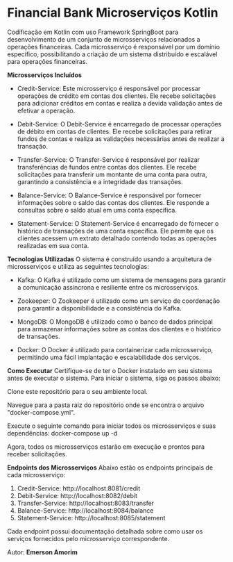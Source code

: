 # Financial Bank Microserviços Kotlin

Codificação em Kotlin com uso Framework SpringBoot para desenvolvimento de um conjunto de microsserviços relacionados a operações financeiras. Cada microsserviço é responsável por um domínio específico, possibilitando a criação de um sistema distribuído e escalável para operações financeiras.

**Microsserviços Incluídos**
- Credit-Service: Este microsserviço é responsável por processar operações de crédito em contas dos clientes. Ele recebe solicitações para adicionar créditos em contas e realiza a devida validação antes de efetivar a operação.

- Debit-Service: O Debit-Service é encarregado de processar operações de débito em contas de clientes. Ele recebe solicitações para retirar fundos de contas e realiza as validações necessárias antes de realizar a transação.

- Transfer-Service: O Transfer-Service é responsável por realizar transferências de fundos entre contas dos clientes. Ele recebe solicitações para transferir um montante de uma conta para outra, garantindo a consistência e a integridade das transações.

- Balance-Service: O Balance-Service é responsável por fornecer informações sobre o saldo das contas dos clientes. Ele responde a consultas sobre o saldo atual em uma conta específica.

- Statement-Service: O Statement-Service é encarregado de fornecer o histórico de transações de uma conta específica. Ele permite que os clientes acessem um extrato detalhado contendo todas as operações realizadas em sua conta.

**Tecnologias Utilizadas**
O sistema é construído usando a arquitetura de microsserviços e utiliza as seguintes tecnologias:

- Kafka: O Kafka é utilizado como um sistema de mensagens para garantir a comunicação assíncrona e resiliente entre os microsserviços.

- Zookeeper: O Zookeeper é utilizado como um serviço de coordenação para garantir a disponibilidade e a consistência do Kafka.

- MongoDB: O MongoDB é utilizado como o banco de dados principal para armazenar informações sobre as contas dos clientes e o histórico de transações.

- Docker: O Docker é utilizado para containerizar cada microsserviço, permitindo uma fácil implantação e escalabilidade dos serviços.

**Como Executar**
Certifique-se de ter o Docker instalado em seu sistema antes de executar o sistema. Para iniciar o sistema, siga os passos abaixo:

Clone este repositório para o seu ambiente local.

Navegue para a pasta raiz do repositório onde se encontra o arquivo "docker-compose.yml".

Execute o seguinte comando para iniciar todos os microsserviços e suas dependências:
docker-compose up -d

Agora, todos os microsserviços estarão em execução e prontos para receber solicitações.

**Endpoints dos Microsserviços**
Abaixo estão os endpoints principais de cada microsserviço:

1. Credit-Service: http://localhost:8081/credit
2. Debit-Service: http://localhost:8082/debit
3. Transfer-Service: http://localhost:8083/transfer
4. Balance-Service: http://localhost:8084/balance
5. Statement-Service: http://localhost:8085/statement

Cada endpoint possui documentação detalhada sobre como usar os serviços fornecidos pelo microsserviço correspondente.

Autor:
**Emerson Amorim**
